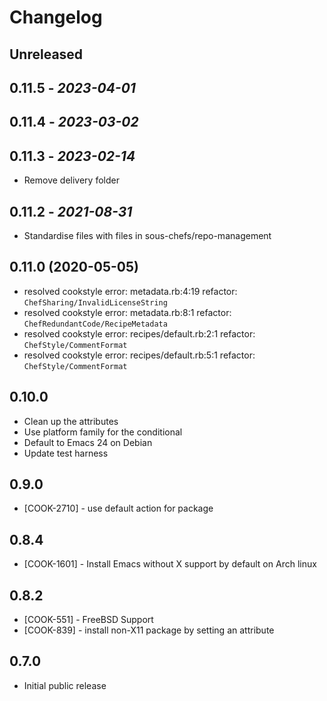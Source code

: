 # Changelog

## Unreleased

## 0.11.5 - *2023-04-01*

## 0.11.4 - *2023-03-02*

## 0.11.3 - *2023-02-14*

- Remove delivery folder

## 0.11.2 - *2021-08-31*

- Standardise files with files in sous-chefs/repo-management

## 0.11.0 (2020-05-05)

- resolved cookstyle error: metadata.rb:4:19 refactor: `ChefSharing/InvalidLicenseString`
- resolved cookstyle error: metadata.rb:8:1 refactor: `ChefRedundantCode/RecipeMetadata`
- resolved cookstyle error: recipes/default.rb:2:1 refactor: `ChefStyle/CommentFormat`
- resolved cookstyle error: recipes/default.rb:5:1 refactor: `ChefStyle/CommentFormat`

## 0.10.0

- Clean up the attributes
- Use platform family for the conditional
- Default to Emacs 24 on Debian
- Update test harness

## 0.9.0

- [COOK-2710] - use default action for package

## 0.8.4

- [COOK-1601] - Install Emacs without X support by default on Arch
  linux

## 0.8.2

- [COOK-551] - FreeBSD Support
- [COOK-839] - install non-X11 package by setting an attribute

## 0.7.0

- Initial public release
